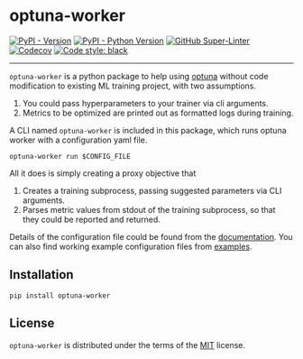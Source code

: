 # optuna-worker

[![PyPI - Version](https://img.shields.io/pypi/v/optuna-worker.svg)](https://pypi.org/project/optuna-worker)
[![PyPI - Python Version](https://img.shields.io/pypi/pyversions/optuna-worker.svg)](https://pypi.org/project/optuna-worker)
[![GitHub Super-Linter](https://github.com/Jooong/optuna-worker/actions/workflows/lint.yaml/badge.svg)](https://github.com/marketplace/actions/super-linter)
[![Codecov](https://codecov.io/gh/Jooong/optuna-worker/branch/main/graph/badge.svg)](https://codecov.io/gh/Jooong/optuna-worker)
[![Code style: black](https://img.shields.io/badge/code%20style-black-000000.svg)](https://github.com/python/black)

-----

`optuna-worker` is a python package to help using [optuna](https://github.com/optuna/optuna) without code modification to existing ML training project, with two assumptions.

1. You could pass hyperparameters to your trainer via cli arguments.
2. Metrics to be optimized are printed out as formatted logs during training.

A CLI named `optuna-worker` is included in this package, which runs optuna worker with a configuration yaml file.

```console
optuna-worker run $CONFIG_FILE
```

All it does is simply creating a proxy objective that

1. Creates a training subprocess, passing suggested parameters via CLI arguments.
2. Parses metric values from stdout of the training subprocess, so that they could be reported and returned.

Details of the configuration file could be found from the [documentation](./docs/configuration.md).
You can also find working example configuration files from [examples](./examples/).

## Installation

```console
pip install optuna-worker
```

## License

`optuna-worker` is distributed under the terms of the [MIT](https://spdx.org/licenses/MIT.html) license.
